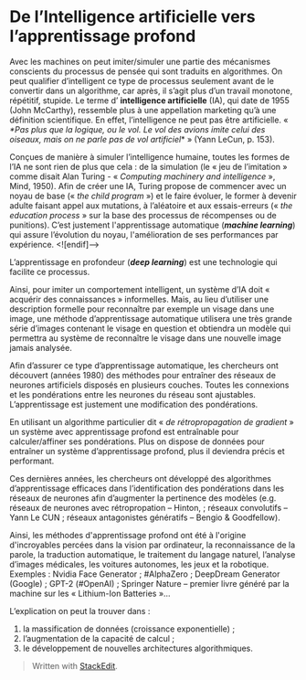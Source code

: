 # De l’Intelligence artificielle vers l’apprentissage profond

Avec les machines on peut imiter/simuler une partie des mécanismes conscients du processus de pensée qui sont traduits en algorithmes. On peut qualifier d’intelligent ce type de processus seulement avant de le convertir dans un algorithme, car après, il s’agit plus d’un travail monotone, répétitif, stupide. Le terme d’ **intelligence artificielle** (IA), qui date de 1955 (John McCarthy), ressemble plus à une appellation marketing qu’à une définition scientifique. En effet, l’intelligence ne peut pas être artificielle. « _*Pas plus que la logique, ou le vol. Le vol des avions imite celui des oiseaux, mais on ne parle pas de vol artificiel_* » (Yann LeCun, p. 153).

Conçues de manière à simuler l’intelligence humaine, toutes les formes de l’IA ne sont rien de plus que cela : de la simulation (le « jeu de l’imitation » comme disait Alan Turing - « _Computing machinery and intelligence_ », Mind, 1950). Afin de créer une IA, Turing propose de commencer avec un noyau de base (« _the child program_ ») et le faire évoluer, le former à devenir adulte faisant appel aux mutations, à l’aléatoire et aux essais-erreurs (« _the education process_ » sur la base des processus de récompenses ou de punitions). C’est justement l'apprentissage automatique (_**machine learning**_) qui assure l’évolution du noyau, l'amélioration de ses performances par expérience.
<![endif]-->

L’apprentissage en profondeur (_**deep learning**_) est une technologie qui facilite ce processus.

Ainsi, pour imiter un comportement intelligent, un système d’IA doit « acquérir des connaissances » informelles. Mais, au lieu d’utiliser une description formelle pour reconnaître par exemple un visage dans une image, une méthode d’apprentissage automatique utilisera une très grande série d’images contenant le visage en question et obtiendra un modèle qui permettra au système de reconnaître le visage dans une nouvelle image jamais analysée.

Afin d’assurer ce type d’apprentissage automatique, les chercheurs ont découvert (années 1980) des méthodes pour entraîner des réseaux de neurones artificiels disposés en plusieurs couches. Toutes les connexions et les pondérations entre les neurones du réseau sont ajustables. L’apprentissage est justement une modification des pondérations.

En utilisant un algorithme particulier dit « *de rétropropagation de gradient* » un système avec apprentissage profond est entraînable pour calculer/affiner ses pondérations. Plus on dispose de données pour entraîner un système d’apprentissage profond, plus il deviendra précis et performant.

Ces dernières années, les chercheurs ont développé des algorithmes d’apprentissage efficaces dans l’identification des pondérations dans les réseaux de neurones afin d’augmenter la pertinence des modèles (e.g. réseaux de neurones avec rétropropation – Hinton, ; réseaux convolutifs – Yann Le CUN ; réseaux antagonistes génératifs – Bengio & Goodfellow).

Ainsi, les méthodes d'apprentissage profond ont été à l'origine d'incroyables percées dans la vision par ordinateur, la reconnaissance de la parole, la traduction automatique, le traitement du langage naturel, l’analyse d’images médicales, les voitures autonomes, les jeux et la robotique. Exemples : Nvidia Face Generator ; #AlphaZero ; DeepDream Generator (Google) ; GPT-2 (#OpenAI) ; Springer Nature – premier livre généré par la machine sur les « Lithium-Ion Batteries »…

L’explication on peut la trouver dans :

 1. la massification de données (croissance exponentielle) ;
 2. l’augmentation de la capacité de calcul ;
 3. le développement de nouvelles architectures algorithmiques.

> Written with [StackEdit](https://stackedit.io/).
<!--stackedit_data:
eyJoaXN0b3J5IjpbLTUxMTcyNTY4M119
-->